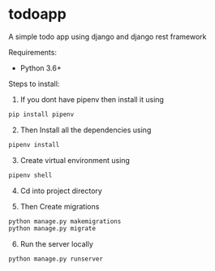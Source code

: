 # todoapp
A simple todo app using django and django rest framework

Requirements:
* Python 3.6+

Steps to install:
1) If you dont have pipenv then install it using
```zsh
pip install pipenv
```
2) Then Install all the dependencies using
```zsh
pipenv install
```
3) Create virtual environment using
```zsh
pipenv shell
```

4) Cd into project directory

5) Then Create migrations
```zsh
python manage.py makemigrations
python manage.py migrate
```

6) Run the server locally
```zsh
python manage.py runserver
```

